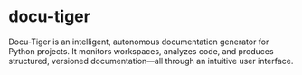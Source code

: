 # docu-tiger
Docu-Tiger is an intelligent, autonomous documentation generator for Python projects. It monitors workspaces, analyzes code, and produces structured, versioned documentation—all through an intuitive user interface.
